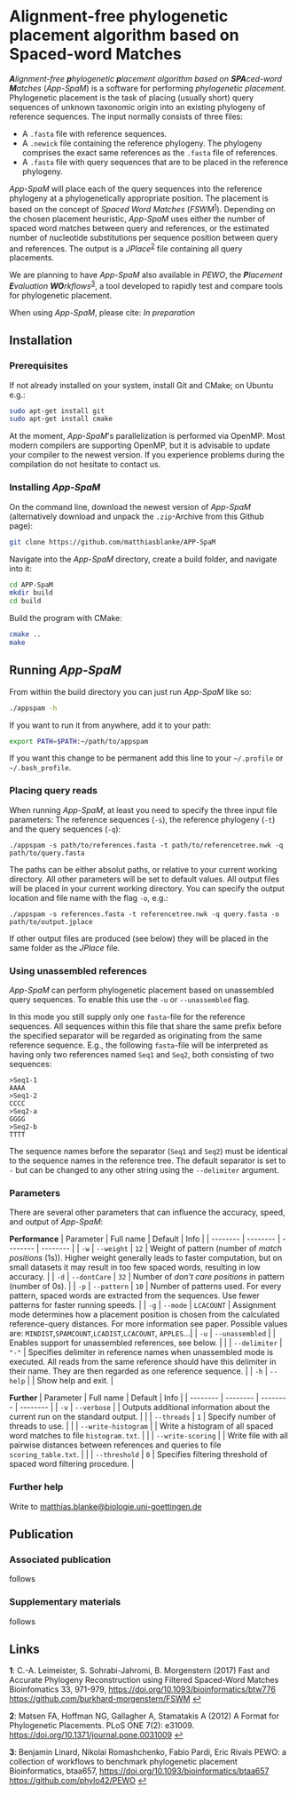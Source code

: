 # **A**lignment-free **p**hylogenetic **p**lacement algorithm based on **Spa**ced-word **M**atches

_**A**lignment-free **p**hylogenetic **p**lacement algorithm based on **SPA**ced-word **M**atches_ (_App-SpaM_) is a software for performing _phylogenetic placement_. Phylogenetic placement is the task of placing (usually short) query sequences of unknown taxonomic origin into an existing phylogeny of reference sequences. The input normally consists of three files:
- A `.fasta` file with reference sequences.
- A `.newick` file containing the reference phylogeny. The phylogeny comprises the exact same references as the `.fasta` file of references. 
- A `.fasta` file with query sequences that are to be placed in the reference phylogeny.

_App-SpaM_ will place each of the query sequences into the reference phylogeny at a phylogenetically appropriate position. The placement is based on the concept of _Spaced Word Matches_ (_FSWM_<sup id="a1">[1](#f1)</sup>). Depending on the chosen placement heuristic, _App-SpaM_ uses either the number of spaced word matches between query and references, or the estimated number of nucleotide substitutions per sequence position between query and references. The output is a _JPlace_<sup id="a2">[2](#f2)</sup> file containing all query placements.

We are planning to have _App-SpaM_ also available in _PEWO_, the _**P**lacement **E**valuation **WO**rkflows_<sup id="a3">[3](#f3)</sup>, a tool developed to rapidly test and compare tools for phylogenetic placement.

When using _App-SpaM_, please cite:
_In preparation_

## Installation
### Prerequisites
If not already installed on your system, install Git and CMake; on Ubuntu e.g.:
```bash
sudo apt-get install git
sudo apt-get install cmake
```

At the moment, _App-SpaM_'s parallelization is performed via OpenMP. Most modern compilers are supporting OpenMP, but it is advisable to update your compiler to the newest version. If you experience problems during the compilation do not hesitate to contact us.

### Installing _App-SpaM_
On the command line, download the newest version of _App-SpaM_ (alternatively download and unpack the `.zip`-Archive from this Github page):
```bash
git clone https://github.com/matthiasblanke/APP-SpaM
```
Navigate into the _App-SpaM_ directory, create a build folder, and navigate into it:
```bash
cd APP-SpaM
mkdir build
cd build
```
Build the program with CMake:
```bash
cmake ..
make
```

## Running _App-SpaM_
From within the build directory you can just run _App-SpaM_ like so:
```bash
./appspam -h
```
If you want to run it from anywhere, add it to your path:
```bash
export PATH=$PATH:~/path/to/appspam
```
If you want this change to be permanent add this line to your `~/.profile` or `~/.bash_profile`.

### Placing query reads
When running _App-SpaM_, at least you need to specify the three input file parameters: The reference sequences (`-s`), the reference phylogeny (`-t`) and the query sequences (`-q`):
```
./appspam -s path/to/references.fasta -t path/to/referencetree.nwk -q path/to/query.fasta
```
The paths can be either absolut paths, or relative to your current working directory. All other parameters will be set to default values. All output files will be placed in your current working directory. You can specify the output location and file name with the flag `-o`, e.g.:
```
./appspam -s references.fasta -t referencetree.nwk -q query.fasta -o path/to/output.jplace
```
If other output files are produced (see below) they will be placed in the same folder as the _JPlace_ file.

### Using unassembled references
_App-SpaM_ can perform phylogenetic placement based on unassembled query sequences. To enable this use the `-u` or `--unassembled` flag.

In this mode you still supply only one `fasta`-file for the reference sequences. All sequences within this file that share the same prefix before the specified separator will be regarded as originating from the same reference sequence. E.g., the following `fasta`-file will be interpreted as having only two references named `Seq1` and `Seq2`, both consisting of two sequences:
```
>Seq1-1
AAAA
>Seq1-2
CCCC
>Seq2-a
GGGG
>Seq2-b
TTTT
```
The sequence names before the separator (`Seq1` and `Seq2`) must be identical to the sequence names in the reference tree. The default separator is set to `-` but can be changed to any other string using the `--delimiter` argument.

### Parameters
There are several other parameters that can influence the accuracy, speed, and output of _App-SpaM_:

**Performance**
| Parameter | Full name | Default | Info |
| -------- | -------- | -------- | -------- |
| `-w`     | `--weight`     | `12`     | Weight of pattern (number of _match positions_ (1s)). Higher weight generally leads to faster computation, but on small datasets it may result in too few spaced words, resulting in low accuracy. |
| `-d`     | `--dontCare`     | `32`     | Number of _don't care positions_ in pattern (number of 0s). |
| `-p`     | `--pattern`     | `10`     | Number of patterns used. For every pattern, spaced words are extracted from the sequences. Use fewer patterns for faster running speeds. |
| `-g`     | `--mode`     | `LCACOUNT`     | Assignment mode determines how a placement position is chosen from the calculated reference-query distances. For more information see paper. Possible values are: `MINDIST`,`SPAMCOUNT`,`LCADIST`,`LCACOUNT`, `APPLES`...|
| `-u`     | `--unassembled`     |     | Enables support for unassembled references, see below. |
|      | `--delimiter`     | `"-"`     | Specifies delimiter in reference names when unassembled mode is executed. All reads from the same reference should have this delimiter in their name. They are then regarded as one reference sequence. |
| `-h`     | `--help`     |     | Show help and exit. |

**Further**
| Parameter | Full name | Default | Info |
| -------- | -------- | -------- | -------- |
| `-v`     | `--verbose`     |       | Outputs additional information about the current run on the standard output. |
|      | `--threads`       | `1`     | Specify number of threads to use. |
|      | `--write-histogram`     |    | Write a histogram of all spaced word matches to file `histogram.txt`. |
|      | `--write-scoring`       |     | Write file with all pairwise distances between references and queries to file `scoring_table.txt`. |
|      | `--threshold`     | `0`     | Specifies filtering threshold of spaced word filtering procedure. |

### Further help
Write to matthias.blanke@biologie.uni-goettingen.de

## Publication
### Associated publication
follows
### Supplementary materials
follows

## Links
<b id="f1">1</b>: C.-A. Leimeister, S. Sohrabi-Jahromi, B. Morgenstern (2017)
    Fast and Accurate Phylogeny Reconstruction using Filtered Spaced-Word Matches
    Bioinfomatics 33, 971-979, https://doi.org/10.1093/bioinformatics/btw776
    https://github.com/burkhard-morgenstern/FSWM
    [↩](#a1)

<b id="f2">2</b>:  Matsen FA, Hoffman NG, Gallagher A, Stamatakis A (2012)
    A Format for Phylogenetic Placements. 
    PLoS ONE 7(2): e31009. https://doi.org/10.1371/journal.pone.0031009
    [↩](#a2)

<b id="f3">3</b>: Benjamin Linard, Nikolai Romashchenko, Fabio Pardi, Eric Rivals
    PEWO: a collection of workflows to benchmark phylogenetic placement
    Bioinformatics, btaa657, https://doi.org/10.1093/bioinformatics/btaa657
    https://github.com/phylo42/PEWO
    [↩](#a3)
